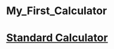 # My_First_Calculator
# [Standard Calculator](https://github.com/Zabiullah594/My_First_Calculator.git)
